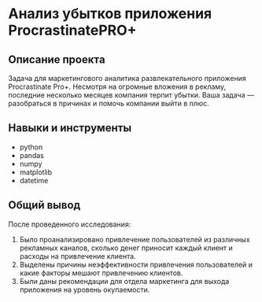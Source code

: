 # Анализ убытков приложения ProcrastinatePRO+

## Описание проекта
Задача для маркетингового аналитика развлекательного приложения Procrastinate Pro+. Несмотря на огромные вложения в рекламу, последние несколько месяцев компания терпит убытки. Ваша задача — разобраться в причинах и помочь компании выйти в плюс.

## Навыки и инструменты
- python
- pandas
- numpy
- matplotlib
- datetime

## Общий вывод
После проведенного исследования:
1. Было проанализировано привлечение пользователей из различных рекламных каналов, сколько денег приносит каждый клиент и расходы на привлечение клиента.
2. Выделены причины неэффективности привлечения пользователей и какие факторы мешают привлечению клиентов.
3. Были даны рекомендации для отдела маркетинга для выхода приложения на уровень окупаемости.
